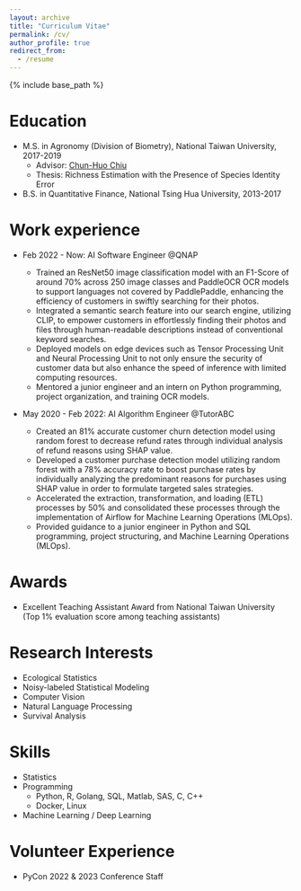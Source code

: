```yaml
---
layout: archive
title: "Curriculum Vitae"
permalink: /cv/
author_profile: true
redirect_from:
  - /resume
---
```


{% include base_path %}

Education
======
* M.S. in Agronomy (Division of Biometry), National Taiwan University, 2017-2019
  * Advisor: [Chun-Huo Chiu](https://scholars.lib.ntu.edu.tw/cris/rp/rp08410/information.html)
  * Thesis: Richness Estimation with the Presence of Species Identity Error
* B.S. in Quantitative Finance, National Tsing Hua University, 2013-2017

Work experience
======
* Feb 2022 - Now: AI Software Engineer @QNAP
  * Trained an ResNet50 image classification model with an F1-Score of around 70% across 250 image classes and PaddleOCR OCR models to support languages not covered by PaddlePaddle, enhancing the efficiency of customers in swiftly searching for their photos.
  * Integrated a semantic search feature into our search engine, utilizing CLIP, to empower customers in effortlessly finding their photos and files through human-readable descriptions instead of conventional keyword searches.
  * Deployed models on edge devices such as Tensor Processing Unit and Neural Processing Unit to not only ensure the security of customer data but also enhance the speed of inference with limited computing resources.
  * Mentored a junior engineer and an intern on Python programming, project organization, and training OCR models.

* May 2020 - Feb 2022: AI Algorithm Engineer @TutorABC
  * Created an 81% accurate customer churn detection model using random forest to decrease refund rates through individual analysis of refund reasons using SHAP value.
  * Developed a customer purchase detection model utilizing random forest with a 78% accuracy rate to boost purchase rates by individually analyzing the predominant reasons for purchases using SHAP value in order to formulate targeted sales strategies.
  * Accelerated the extraction, transformation, and loading (ETL) processes by 50% and consolidated these processes through the implementation of Airflow for Machine Learning Operations (MLOps).
  * Provided guidance to a junior engineer in Python and SQL programming, project structuring, and Machine Learning Operations (MLOps).

Awards
======
* Excellent Teaching Assistant Award from National Taiwan University (Top 1% evaluation score among teaching assistants)

Research Interests
======
* Ecological Statistics
* Noisy-labeled Statistical Modeling
* Computer Vision
* Natural Language Processing
* Survival Analysis

Skills
======
* Statistics
* Programming
  * Python, R, Golang, SQL, Matlab, SAS, C, C++
  * Docker, Linux
* Machine Learning / Deep Learning
  
Volunteer Experience
======
* PyCon 2022 & 2023 Conference Staff
